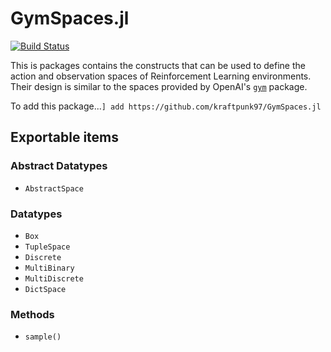 # GymSpaces.jl

[![Build Status](https://travis-ci.com/kraftpunk97/Space.jl.svg?branch=master)](https://travis-ci.com/kraftpunk97/Space.jl)

This is packages contains the constructs that can be used to define the action and observation spaces of Reinforcement Learning environments. Their design is similar to the spaces provided by OpenAI's [`gym`](https://github.com/openai/gym) package.

To add this package...`] add https://github.com/kraftpunk97/GymSpaces.jl`

## Exportable items

### Abstract Datatypes
* `AbstractSpace`

### Datatypes
* `Box`
* `TupleSpace`
* `Discrete`
* `MultiBinary`
* `MultiDiscrete`
* `DictSpace`

### Methods
* `sample()`
